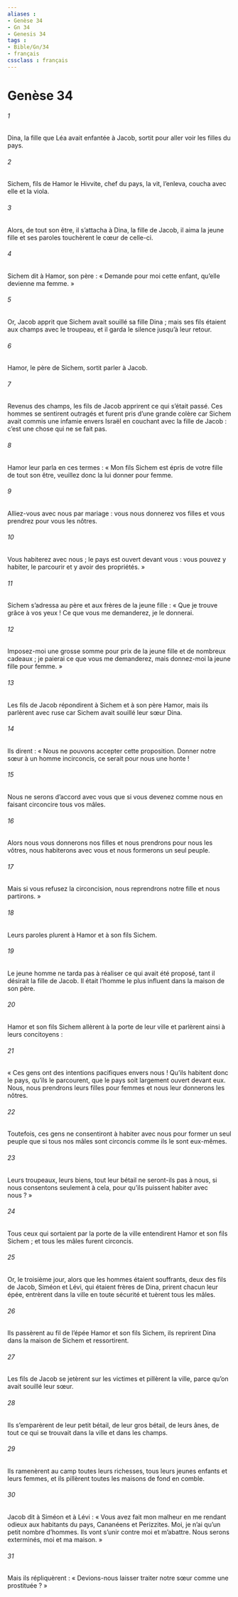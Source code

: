 ```yaml
---
aliases : 
- Genèse 34
- Gn 34
- Genesis 34
tags : 
- Bible/Gn/34
- français
cssclass : français
---
```


# Genèse 34

###### 1
Dina, la fille que Léa avait enfantée à Jacob, sortit pour aller voir les filles du pays.
###### 2
Sichem, fils de Hamor le Hivvite, chef du pays, la vit, l’enleva, coucha avec elle et la viola.
###### 3
Alors, de tout son être, il s’attacha à Dina, la fille de Jacob, il aima la jeune fille et ses paroles touchèrent le cœur de celle-ci.
###### 4
Sichem dit à Hamor, son père : « Demande pour moi cette enfant, qu’elle devienne ma femme. »
###### 5
Or, Jacob apprit que Sichem avait souillé sa fille Dina ; mais ses fils étaient aux champs avec le troupeau, et il garda le silence jusqu’à leur retour.
###### 6
Hamor, le père de Sichem, sortit parler à Jacob.
###### 7
Revenus des champs, les fils de Jacob apprirent ce qui s’était passé. Ces hommes se sentirent outragés et furent pris d’une grande colère car Sichem avait commis une infamie envers Israël en couchant avec la fille de Jacob : c’est une chose qui ne se fait pas.
###### 8
Hamor leur parla en ces termes : « Mon fils Sichem est épris de votre fille de tout son être, veuillez donc la lui donner pour femme.
###### 9
Alliez-vous avec nous par mariage : vous nous donnerez vos filles et vous prendrez pour vous les nôtres.
###### 10
Vous habiterez avec nous ; le pays est ouvert devant vous : vous pouvez y habiter, le parcourir et y avoir des propriétés. »
###### 11
Sichem s’adressa au père et aux frères de la jeune fille : « Que je trouve grâce à vos yeux ! Ce que vous me demanderez, je le donnerai.
###### 12
Imposez-moi une grosse somme pour prix de la jeune fille et de nombreux cadeaux ; je paierai ce que vous me demanderez, mais donnez-moi la jeune fille pour femme. »
###### 13
Les fils de Jacob répondirent à Sichem et à son père Hamor, mais ils parlèrent avec ruse car Sichem avait souillé leur sœur Dina.
###### 14
Ils dirent : « Nous ne pouvons accepter cette proposition. Donner notre sœur à un homme incirconcis, ce serait pour nous une honte !
###### 15
Nous ne serons d’accord avec vous que si vous devenez comme nous en faisant circoncire tous vos mâles.
###### 16
Alors nous vous donnerons nos filles et nous prendrons pour nous les vôtres, nous habiterons avec vous et nous formerons un seul peuple.
###### 17
Mais si vous refusez la circoncision, nous reprendrons notre fille et nous partirons. »
###### 18
Leurs paroles plurent à Hamor et à son fils Sichem.
###### 19
Le jeune homme ne tarda pas à réaliser ce qui avait été proposé, tant il désirait la fille de Jacob. Il était l’homme le plus influent dans la maison de son père.
###### 20
Hamor et son fils Sichem allèrent à la porte de leur ville et parlèrent ainsi à leurs concitoyens :
###### 21
« Ces gens ont des intentions pacifiques envers nous ! Qu’ils habitent donc le pays, qu’ils le parcourent, que le pays soit largement ouvert devant eux. Nous, nous prendrons leurs filles pour femmes et nous leur donnerons les nôtres.
###### 22
Toutefois, ces gens ne consentiront à habiter avec nous pour former un seul peuple que si tous nos mâles sont circoncis comme ils le sont eux-mêmes.
###### 23
Leurs troupeaux, leurs biens, tout leur bétail ne seront-ils pas à nous, si nous consentons seulement à cela, pour qu’ils puissent habiter avec nous ? »
###### 24
Tous ceux qui sortaient par la porte de la ville entendirent Hamor et son fils Sichem ; et tous les mâles furent circoncis.
###### 25
Or, le troisième jour, alors que les hommes étaient souffrants, deux des fils de Jacob, Siméon et Lévi, qui étaient frères de Dina, prirent chacun leur épée, entrèrent dans la ville en toute sécurité et tuèrent tous les mâles.
###### 26
Ils passèrent au fil de l’épée Hamor et son fils Sichem, ils reprirent Dina dans la maison de Sichem et ressortirent.
###### 27
Les fils de Jacob se jetèrent sur les victimes et pillèrent la ville, parce qu’on avait souillé leur sœur.
###### 28
Ils s’emparèrent de leur petit bétail, de leur gros bétail, de leurs ânes, de tout ce qui se trouvait dans la ville et dans les champs.
###### 29
Ils ramenèrent au camp toutes leurs richesses, tous leurs jeunes enfants et leurs femmes, et ils pillèrent toutes les maisons de fond en comble.
###### 30
Jacob dit à Siméon et à Lévi : « Vous avez fait mon malheur en me rendant odieux aux habitants du pays, Cananéens et Perizzites. Moi, je n’ai qu’un petit nombre d’hommes. Ils vont s’unir contre moi et m’abattre. Nous serons exterminés, moi et ma maison. »
###### 31
Mais ils répliquèrent : « Devions-nous laisser traiter notre sœur comme une prostituée ? »
